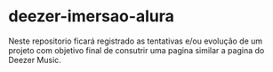 # deezer-imersao-alura
Neste repositorio ficará registrado as tentativas e/ou evolução de um projeto com objetivo final de consutrir uma pagina similar a pagina do Deezer Music.
